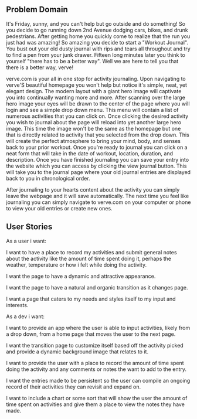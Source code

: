 ## Problem Domain ##

It's Friday, sunny, and you can't help but go outside and do something! So you decide to go running down 2nd Avenue dodging cars, bikes, and drunk pedestrians. After getting home you quickly come to realize that the run you just had was amazing! So amazing you decide to start a "Workout Journal". You bust out your old dusty journal with rips and tears all throughout and try to find a pen from your junk drawer. Fifteen long minutes later you think to yourself "there has to be a better way". Well we are here to tell you that there is a better way, verve!

verve.com is your all in one stop for activity journaling. Upon navigating to verve'S beautiful homepage you won't help but notice it's simple, neat, yet elegant design. The modern layout with a giant hero image will captivate you into continually wanting more and more. After scanning over the large hero image your eyes will be drawn to the center of the page where you will login and see a simple drop down menu. This menu will contain a list of numerous activities that you can click on. Once clicking the desired activity you wish to journal about the page will reload into yet another large hero image. This time the image won't be the same as the homepage but one that is directly related to activity that you selected from the drop down. This will create the perfect atmosphere to bring your mind, body, and senses back to your prior workout. Once you're ready to journal you can click on a neat form that will take in the date of workout, location, duration, and description. Once you have finished journaling you can save your entry into the website which you can access by clicking the view journal button. This will take you to the journal page where your old journal entries are displayed back to you in chronological order.

After journaling to your hearts content about the activity you can simply leave the webpage and it will save automatically. The next time you feel like journaling you can simply navigate to verve.com on your computer or phone to view your old entries or create new ones.


## User Stories ##
As a user i want:

I want to have a place to record my activities and submit general notes about the activity like the amount of time spent doing it, perhaps the weather, temperature or how i felt while doing the activity.

I want the page to have a dynamic and attractive appearance.

I want the page to have a natural and organic transition as it changes page.

I want a page that caters to my needs and styles itself to my input and interests.

As a dev i want:

I want to provide an app where the user is able to input activities, likely from a drop down, from a home page that moves the user to the next page.

I want the transition page to customize itself based off the activity picked and provide a dynamic background image that relates to it.

I want to provide the user with a place to record the amount of time spent doing the activity and any comments or notes the want to add to the entry.

I want the entries made to be persistent  so the user can compile an ongoing record of their activities they can revisit and expand on.

I want to include a chart or some sort that will show the user the amount of time spent on activities and give them a place to view the notes they have made.
